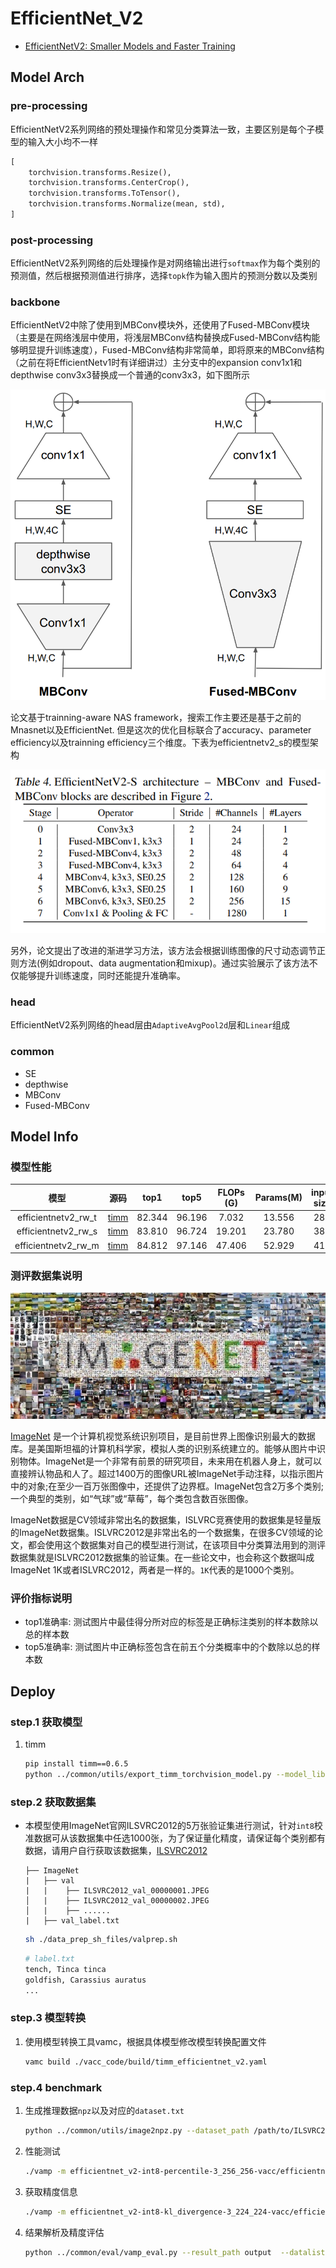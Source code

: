 # EfficientNet_V2

- [EfficientNetV2: Smaller Models and Faster Training](https://arxiv.org/abs/2104.00298)


## Model Arch

### pre-processing

EfficientNetV2系列网络的预处理操作和常见分类算法一致，主要区别是每个子模型的输入大小均不一样

```python
[
    torchvision.transforms.Resize(),
    torchvision.transforms.CenterCrop(),
    torchvision.transforms.ToTensor(),
    torchvision.transforms.Normalize(mean, std),
]
```

### post-processing

EfficientNetV2系列网络的后处理操作是对网络输出进行`softmax`作为每个类别的预测值，然后根据预测值进行排序，选择`topk`作为输入图片的预测分数以及类别

### backbone

EfficientNetV2中除了使用到MBConv模块外，还使用了Fused-MBConv模块（主要是在网络浅层中使用，将浅层MBConv结构替换成Fused-MBConv结构能够明显提升训练速度），Fused-MBConv结构非常简单，即将原来的MBConv结构（之前在将EfficientNetv1时有详细讲过）主分支中的expansion conv1x1和depthwise conv3x3替换成一个普通的conv3x3，如下图所示

<div align=center><img src="../../images/efficientnetv2/fused-mbconv.png"></div>

论文基于trainning-aware NAS framework，搜索工作主要还是基于之前的Mnasnet以及EfficientNet. 但是这次的优化目标联合了accuracy、parameter efficiency以及trainning efficiency三个维度。下表为efficientnetv2_s的模型架构

<div align=center><img src="../../images/efficientnetv2/arch.png"></div>

另外，论文提出了改进的渐进学习方法，该方法会根据训练图像的尺寸动态调节正则方法(例如dropout、data augmentation和mixup)。通过实验展示了该方法不仅能够提升训练速度，同时还能提升准确率。

### head

EfficientNetV2系列网络的head层由`AdaptiveAvgPool2d`层和`Linear`组成

### common

- SE
- depthwise
- MBConv
- Fused-MBConv


## Model Info

### 模型性能

|        模型         |                                               源码                                                |  top1  |  top5  | FLOPs (G) | Params(M) | input size |
| :-----------------: | :-----------------------------------------------------------------------------------------------: | :----: | :----: | :-------: | :-------: | :--------: |
| efficientnetv2_rw_t | [timm](https://github.com/rwightman/pytorch-image-models/blob/v0.6.5/timm/models/efficientnet.py) | 82.344 | 96.196 |   7.032   |  13.556   |    288     |
| efficientnetv2_rw_s | [timm](https://github.com/rwightman/pytorch-image-models/blob/v0.6.5/timm/models/efficientnet.py) | 83.810 | 96.724 |  19.201   |  23.780   |    384     |
| efficientnetv2_rw_m | [timm](https://github.com/rwightman/pytorch-image-models/blob/v0.6.5/timm/models/efficientnet.py) | 84.812 | 97.146 |  47.406   |  52.929   |    416     |



### 测评数据集说明

<div align=center><img src="../../images/datasets/imagenet.jpg"></div>

[ImageNet](https://image-net.org) 是一个计算机视觉系统识别项目，是目前世界上图像识别最大的数据库。是美国斯坦福的计算机科学家，模拟人类的识别系统建立的。能够从图片中识别物体。ImageNet是一个非常有前景的研究项目，未来用在机器人身上，就可以直接辨认物品和人了。超过1400万的图像URL被ImageNet手动注释，以指示图片中的对象;在至少一百万张图像中，还提供了边界框。ImageNet包含2万多个类别; 一个典型的类别，如“气球”或“草莓”，每个类包含数百张图像。

ImageNet数据是CV领域非常出名的数据集，ISLVRC竞赛使用的数据集是轻量版的ImageNet数据集。ISLVRC2012是非常出名的一个数据集，在很多CV领域的论文，都会使用这个数据集对自己的模型进行测试，在该项目中分类算法用到的测评数据集就是ISLVRC2012数据集的验证集。在一些论文中，也会称这个数据叫成ImageNet 1K或者ISLVRC2012，两者是一样的。`1K`代表的是1000个类别。

### 评价指标说明

- top1准确率: 测试图片中最佳得分所对应的标签是正确标注类别的样本数除以总的样本数
- top5准确率: 测试图片中正确标签包含在前五个分类概率中的个数除以总的样本数

## Deploy
### step.1 获取模型
1. timm
    ```bash
    pip install timm==0.6.5
    python ../common/utils/export_timm_torchvision_model.py --model_library timm  --model_name efficientnetv2_rw_t --save_dir ./onnx  --size 224 --pretrained_weights xxx.pth
    ```

### step.2 获取数据集
- 本模型使用ImageNet官网ILSVRC2012的5万张验证集进行测试，针对`int8`校准数据可从该数据集中任选1000张，为了保证量化精度，请保证每个类别都有数据，请用户自行获取该数据集，[ILSVRC2012](https://image-net.org/challenges/LSVRC/2012/index.php)

    ```
    ├── ImageNet
    |   ├── val
    |   |    ├── ILSVRC2012_val_00000001.JPEG
    │   |    ├── ILSVRC2012_val_00000002.JPEG
    │   |    ├── ......
    |   ├── val_label.txt
    ```

    ```bash
    sh ./data_prep_sh_files/valprep.sh
    ```

    ```bash
    # label.txt
    tench, Tinca tinca
    goldfish, Carassius auratus
    ...
    ```

### step.3 模型转换

1. 使用模型转换工具vamc，根据具体模型修改模型转换配置文件
    ```bash
   vamc build ./vacc_code/build/timm_efficientnet_v2.yaml
   ```


### step.4 benchmark

1. 生成推理数据`npz`以及对应的`dataset.txt`
    ```bash
    python ../common/utils/image2npz.py --dataset_path /path/to/ILSVRC2012_img_val --target_path  /path/to/input_npz  --text_path npz_datalist.txt
    ```
2. 性能测试
    ```bash
    ./vamp -m efficientnet_v2-int8-percentile-3_256_256-vacc/efficientnet_v2 --vdsp_params ./vacc_code/vdsp_params/timm-efficientnet_v2-vdsp_params.json  -i 16 -p 1 -b 20
    ```
    
3. 获取精度信息
    ```bash
    ./vamp -m efficientnet_v2-int8-kl_divergence-3_224_224-vacc/efficientnet_v2 --vdsp_params ./vacc_code/vdsp_params/timm-efficientnet_v2-vdsp_params.json  -i 16 -p 1 -b 20  --datalist npz_datalist.txt --path_output output
    ```
4. 结果解析及精度评估
   ```bash
   python ../common/eval/vamp_eval.py --result_path output  --datalist npz_datalist.txt --label data/label/imagenet.txt
   ```

